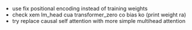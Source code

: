 - use fix positional encoding instead of training weights
- check xem lm_head cua transformer_zero co bias ko (print weight ra)
- try replace causal self attention with more simple multihead attention